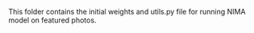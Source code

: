 This folder contains the initial weights and utils.py file for running NIMA model on featured photos.

